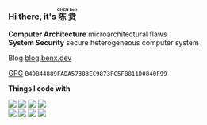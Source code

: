 <h3> 
    Hi there, it's 
    <ruby> <rb>陈贲</rb> <rt>CHEN Ben</rt> </ruby> 
</h3>

**Computer Architecture** microarchitectural flaws <br>
**System Security** secure heterogeneous computer system 

Blog [blog.benx.dev](https://blog.benx.dev)

[GPG](https://github.com/chanbengz.gpg) `B49B44889FADA57383EC9873FC5FB811D0840F99`


**Things I code with**

[![](https://img.shields.io/badge/Rust-1.87-red?style=flat&logo=rust)](https://www.rust-lang.org)
[![](https://img.shields.io/badge/Clang-17.0-darkslategrey?style=flat&logo=llvm)](https://clang.llvm.org)
[![](https://img.shields.io/badge/Chisel-7.0-blue?style=flat&logo=scala)](https://www.chisel-lang.org)
[![](https://img.shields.io/badge/Python-3.13-orange?style=flat&logo=python&logoColor=f5f5f5)](https://www.python.org)<br>
[![](https://img.shields.io/badge/Mac-Tahoe-blue?logo=apple)](https://apple.com/mac)
[![](https://img.shields.io/badge/Arch-black?logo=arch-linux)](https://archlinux.org/)
[![](https://img.shields.io/badge/Neovim-purple?logo=neovim)](https://neovim.io)
[![](https://img.shields.io/badge/termius-navy?logo=termius)](https://termius.com)
